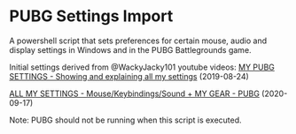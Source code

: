 # PUBG Settings Import

A powershell script that sets preferences for certain mouse, audio and display settings in Windows and in the PUBG Battlegrounds game.

Initial settings derived from @WackyJacky101 youtube videos:
[MY PUBG SETTINGS - Showing and explaining all my settings](https://youtu.be/MddquVCgYGY) (2019-08-24)

[ALL MY SETTINGS - Mouse/Keybindings/Sound + MY GEAR - PUBG](https://youtu.be/yLjXnXurLlo) (2020-09-17)


Note:  PUBG should not be running when this script is executed. 
